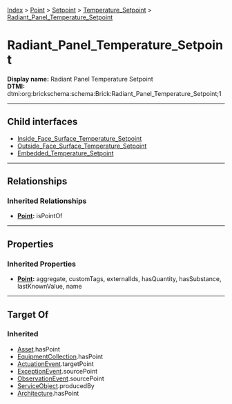 [Index](../../../../Index.md) > [Point](../../../Point.md) > [Setpoint](../../Setpoint.md) > [Temperature_Setpoint](../Temperature_Setpoint.md) > [Radiant_Panel_Temperature_Setpoint](#)
# Radiant_Panel_Temperature_Setpoint

**Display name:** Radiant Panel Temperature Setpoint<br />
**DTMI:** dtmi:org:brickschema:schema:Brick:Radiant_Panel_Temperature_Setpoint;1

---

## Child interfaces
* [Inside_Face_Surface_Temperature_Setpoint](Inside_Face_Surface_Temperature_Setpoint.md)
* [Outside_Face_Surface_Temperature_Setpoint](Outside_Face_Surface_Temperature_Setpoint.md)
* [Embedded_Temperature_Setpoint](Embedded_Temperature_Setpoint/Embedded_Temperature_Setpoint.md)

---

## Relationships

### Inherited Relationships
* **[Point](../../../Point.md):** isPointOf

---

## Properties

### Inherited Properties
* **[Point](../../../Point.md):** aggregate, customTags, externalIds, hasQuantity, hasSubstance, lastKnownValue, name

---

## Target Of
### Inherited
* [Asset](../../../../Asset/Asset.md).hasPoint
* [EquipmentCollection](../../../../Collection/EquipmentCollection.md).hasPoint
* [ActuationEvent](../../../../Event/PointEvent/ActuationEvent.md).targetPoint
* [ExceptionEvent](../../../../Event/PointEvent/ExceptionEvent.md).sourcePoint
* [ObservationEvent](../../../../Event/PointEvent/ObservationEvent.md).sourcePoint
* [ServiceObject](../../../../Information/ServiceObject/ServiceObject.md).producedBy
* [Architecture](../../../../Space/Architecture/Architecture.md).hasPoint
